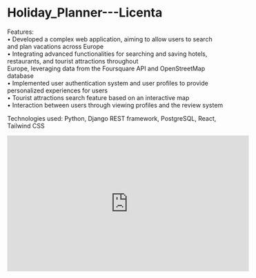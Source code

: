 # Holiday_Planner---Licenta

Features:  
• Developed a complex web application, aiming to allow users to search and plan vacations across Europe  
• Integrating advanced functionalities for searching and saving hotels, restaurants, and tourist attractions throughout  
  Europe, leveraging data from the Foursquare API and OpenStreetMap database  
• Implemented user authentication system and user profiles to provide personalized experiences for users  
• Tourist attractions search feature based on an interactive map  
• Interaction between users through viewing profiles and the review system  
  
Technologies used: Python, Django REST framework, PostgreSQL, React, Tailwind CSS  

<iframe width="560" height="315" src="https://www.youtube.com/watch?v=hqKZfg75wrA&ab_channel=SebastianDuluman" frameborder="0" allow="accelerometer; autoplay; encrypted-media; gyroscope; picture-in-picture" allowfullscreen></iframe>


